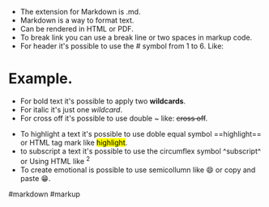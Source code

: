 * The extension for Markdown is .md.
* Markdown is a way to format text.
* Can be rendered in HTML or PDF.
* To break link you can use a break line or two spaces in markup code.
* For header it's possible to use the # symbol from 1 to 6. Like:
# Example.

* For bold text it's possible to apply two **wildcards**.
* For italic it's just one *wildcard*.
* For cross off it's possible to use double ~ like: ~~cross off~~.
- To highlight a text it's possible to use doble equal symbol ==highlight== or HTML tag mark like <mark>highlight</mark>.
- to subscript a text it's possible to use the circumflex symbol ^subscript^ or Using HTML like <sup> 2 </sup>
- To create emotional is possible to use semicollumn like :smile: or copy and paste 😁.

#markdown #markup



